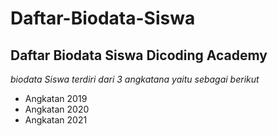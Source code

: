# Daftar-Biodata-Siswa
Daftar Biodata Siswa Dicoding Academy
--
*biodata Siswa terdiri dari 3 angkatana yaitu sebagai berikut*
- Angkatan 2019
- Angkatan 2020
- Angkatan 2021


